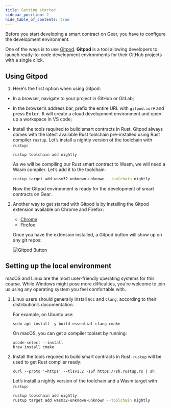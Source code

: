 ```yaml
---
title: Getting started
sidebar_position: 2
hide_table_of_contents: true
---
```


Before you start developing a smart contract on Gear, you have to configure the development environment.

One of the ways is to use [Gitpod](https://www.gitpod.io/). **Gitpod** is a tool allowing developers to launch ready-to-code development environments for their GitHub projects with a single click.

## Using Gitpod

1. Here's the first option when using Gitpod:

- In a browser, navigate to your project in GitHub or GitLab;
- In the browser’s address bar, prefix the entire URL with `gitpod.io/#` and press <kbd>Enter</kbd>. It will create a cloud development environment and open up a workspace in VS code;
- Install the tools required to build smart contracts in Rust. Gitpod always comes with the latest available Rust toolchain pre-installed using Rust compiler `rustup`. Let’s install a nightly version of the toolchain with `rustup`:

    ```
    rustup toolchain add nightly
    ```

    As we will be compiling our Rust smart contract to Wasm, we will need a Wasm compiler. Let’s add it to the toolchain:

    ```bash
    rustup target add wasm32-unknown-unknown --toolchain nightly
    ```

    Now the Gitpod environment is ready for the development of smart contracts on Gear.

2. Another way to get started with Gitpod is by installing the Gitpod extension available on Chrome and Firefox:

    - [Chrome](https://chrome.google.com/webstore/detail/gitpod-always-ready-to-co/dodmmooeoklaejobgleioelladacbeki)
    - [Firefox](https://addons.mozilla.org/en-US/firefox/addon/gitpod/)

    Once you have the extension installed, a Gitpod button will show up on any git repos:

    ![Gitpod Button](/img/01/gitpod-button.png)

## Setting up the local environment

macOS and Linux are the most user-friendly operating systems for this course. While Windows might pose more difficulties, you're welcome to join us using any operating system you feel comfortable with.

1. Linux users should generally install `GCC` and `Clang`, according to their distribution’s documentation.

    For example, on Ubuntu use:

    ```
    sudo apt install -y build-essential clang cmake
    ```

    On macOS, you can get a compiler toolset by running:

    ```
    xcode-select --install
    brew install cmake
    ```

2. Install the tools required to build smart contracts in Rust. `rustup` will be used to get Rust compiler ready:

    ```
    curl --proto '=https' --tlsv1.2 -sSf https://sh.rustup.rs | sh
    ```

    Let’s install a nightly version of the toolchain and a Wasm target with `rustup`:

    ```bash
    rustup toolchain add nightly
    rustup target add wasm32-unknown-unknown --toolchain nightly
    ```
